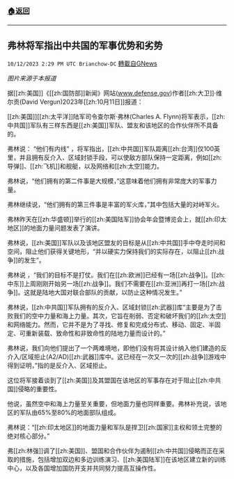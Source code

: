 ###  [:house:返回](README.md)
---


## 弗林将军指出中共国的军事优势和劣势
`10/12/2023 2:29 PM UTC Brianchow-DC` [轉載自GNews](https://gnews.org/articles/1824641)

*图片来源于本报道*

据[[zh:美国]]《[[zh:国防部]]新闻》网站(www.defense.gov)作者[[zh:大卫]]·维尔贡(David Vergun)2023年[[zh:10月11日]]报道：

[[zh:美国]][[zh:太平洋]]陆军司令查尔斯·弗林(Charles A. Flynn)将军表示，[[zh:中共国]]军队有三样东西是[[zh:美国]]军队、盟友和该地区的合作伙伴所不具备的。

弗林说： “他们有内线” ，将军指出，[[zh:中共国]]军队距离[[zh:台湾]]仅100英里，并且拥有反介入、区域封锁手段，可以使敌方部队保持一定距离，例如[[zh:导弹]]、[[zh:飞机]]和舰艇，以及网络和[[zh:太空]]能力。

弗林说，“他们拥有的第二件事是大规模，”这意味着他们拥有非常庞大的军事力量。

弗林继续说，“他们拥有的第三件事是丰富的军火库，”其中包括大量的对峙军火。

弗林昨天在[[zh:华盛顿]]举行的[[zh:美国陆军]]协会年会暨博览会上，就[[zh:印太地区]]的地面力量问题发表了演讲。

弗林说，[[zh:美国]]军队以及该地区盟友的目标是从[[zh:中共国]]手中夺走时间和空间，阻止他们获得关键地形，“并以硬实力保持我们的实际存在，以阻止[[zh:战争]]的发生”。

弗林说 ，“我们的目标不是打仗。我们在[[zh:欧洲]]已经有一场[[zh:战争]]。[[zh:中东]]上周刚刚开始另一场[[zh:战争]]。我们不需要在[[zh:亚洲]]再打一场[[zh:战争]]。这就是陆地大国对联合部队的贡献，以防止这种情况发生。”

弗林说，[[zh:中共国]]军队拥有的反介入、区域封锁[[zh:武器]]库“主要是为了击败我们的空中力量和海上力量。其次，它旨在削弱、否定和破坏我们的[[zh:太空]]和网络能力。然而，它并不是为了寻找、修复和完成分布式、移动、固定、半固定、可重新装载、致命性和非致命性的陆地力量而设计的。”

弗林说，我们向他们提出了一个两难境地，即他们没有将其设计纳入他们建造的反介入/区域拒止(A2/AD)[[zh:武器]]库中。这已经在一次又一次的[[zh:战争]]游戏中得到证明，”指的是反介入、区域拒止。

这位将军接着谈到了[[zh:美国]]及其盟国在该地区的军事存在对于阻止[[zh:中共国]]侵略的重要性。

他说，虽然空中和海上力量至关重要，但地面力量也同样重要。弗林补充说，该地区的军队由65%至80%的地面部队组成。

弗林说：“[[zh:印太地区]]的地面力量和军队是捍卫[[zh:国家]]主权和领土完整的绝对核心部分。”

弗[[zh:林强]]调了[[zh:美国]]、盟国和合作伙伴为遏制[[zh:中共国]]侵略而正在采取的措施，包括增加双边和多边训练演习、[[zh:美国陆军]]在该地区建立新的训练中心，以及各国增加国防开支并共同努力提高互操作性。
